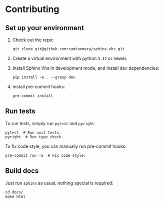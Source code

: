 # Contributing

## Set up your environment

1. Check out the repo:

   ```shell
   git clone git@github.com:taminomara/sphinx-vhs.git
   ```

2. Create a virtual environment with python `3.12` or newer.

3. Install Sphinx Vhs in development mode, and install dev dependencies:

   ```shell
   pip install -e . --group dev
   ```

4. Install pre-commit hooks:

   ```shell
   pre-commit install
   ```

## Run tests

To run tests, simply run `pytest` and `pyright`:

```shell
pytest  # Run unit tests.
pyright  # Run type check.
```

To fix code style, you can manually run pre-commit hooks:

```shell
pre-commit run -a  # Fix code style.
```

## Build docs

Just run `sphinx` as usual, nothing special is required:

```shell
cd docs/
make html
```
